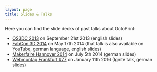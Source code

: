 ```yaml
---
layout: page
title: Slides & Talks
---
```


Here you can find the slide decks of past talks about OctoPrint:

* [OS3DC 2013](./os3dc/) on September 21st 2013 (english slides)
* [FabCon.3D 2014](./fabcon14/) on May 17th 2014 (that talk is also available on [YouTube](https://www.youtube.com/watch?v=ylmcK-QAPjc), german language, english slides)
* [Makerfaire Hannover 2014](./makerfairehannover14/) on July 5th 2014 (german slides)
* [Webmontag Frankfurt #77](./wmfra77.pdf) on January 11th 2016 (Ignite talk, german slides)
